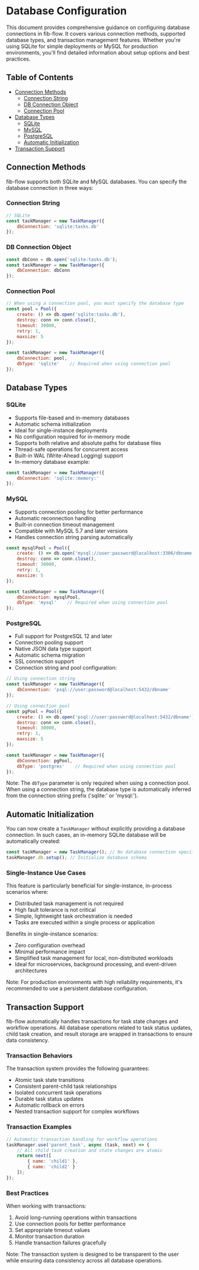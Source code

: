 # Database Configuration

This document provides comprehensive guidance on configuring database connections in fib-flow. It covers various connection methods, supported database types, and transaction management features. Whether you're using SQLite for simple deployments or MySQL for production environments, you'll find detailed information about setup options and best practices.

## Table of Contents
- [Connection Methods](#connection-methods)
  - [Connection String](#connection-string)
  - [DB Connection Object](#db-connection-object)
  - [Connection Pool](#connection-pool)
- [Database Types](#database-types)
  - [SQLite](#sqlite)
  - [MySQL](#mysql)
  - [PostgreSQL](#postgresql)
  - [Automatic Initialization](#automatic-initialization)
- [Transaction Support](#transaction-support)

## Connection Methods

fib-flow supports both SQLite and MySQL databases. You can specify the database connection in three ways:

### Connection String
```javascript
// SQLite
const taskManager = new TaskManager({
    dbConnection: 'sqlite:tasks.db'
});
```

### DB Connection Object
```javascript
const dbConn = db.open('sqlite:tasks.db');
const taskManager = new TaskManager({
    dbConnection: dbConn
});
```

### Connection Pool
```javascript
// When using a connection pool, you must specify the database type
const pool = Pool({
    create: () => db.open('sqlite:tasks.db'),
    destroy: conn => conn.close(),
    timeout: 30000,
    retry: 1,
    maxsize: 5
});

const taskManager = new TaskManager({
    dbConnection: pool,
    dbType: 'sqlite'    // Required when using connection pool
});
```

## Database Types

### SQLite
- Supports file-based and in-memory databases
- Automatic schema initialization
- Ideal for single-instance deployments
- No configuration required for in-memory mode
- Supports both relative and absolute paths for database files
- Thread-safe operations for concurrent access
- Built-in WAL (Write-Ahead Logging) support
- In-memory database example:
```javascript
const taskManager = new TaskManager({
    dbConnection: 'sqlite::memory:'
});
```

### MySQL
- Supports connection pooling for better performance
- Automatic reconnection handling
- Built-in connection timeout management
- Compatible with MySQL 5.7 and later versions
- Handles connection string parsing automatically
```javascript
const mysqlPool = Pool({
    create: () => db.open('mysql://user:password@localhost:3306/dbname'),
    destroy: conn => conn.close(),
    timeout: 30000,
    retry: 1,
    maxsize: 5
});

const taskManager = new TaskManager({
    dbConnection: mysqlPool,
    dbType: 'mysql'    // Required when using connection pool
});
```

### PostgreSQL
- Full support for PostgreSQL 12 and later
- Connection pooling support
- Native JSON data type support
- Automatic schema migration
- SSL connection support
- Connection string and pool configuration:
```javascript
// Using connection string
const taskManager = new TaskManager({
    dbConnection: 'psql://user:password@localhost:5432/dbname'
});

// Using connection pool
const pgPool = Pool({
    create: () => db.open('psql://user:password@localhost:5432/dbname'),
    destroy: conn => conn.close(),
    timeout: 30000,
    retry: 1,
    maxsize: 5
});

const taskManager = new TaskManager({
    dbConnection: pgPool,
    dbType: 'postgres'    // Required when using connection pool
});
```

Note: The `dbType` parameter is only required when using a connection pool. When using a connection string, the database type is automatically inferred from the connection string prefix ('sqlite:' or 'mysql:').

## Automatic Initialization

You can now create a `TaskManager` without explicitly providing a database connection. In such cases, an in-memory SQLite database will be automatically created:

```javascript
const taskManager = new TaskManager(); // No database connection specified
taskManager.db.setup(); // Initialize database schema
```

### Single-Instance Use Cases

This feature is particularly beneficial for single-instance, in-process scenarios where:
- Distributed task management is not required
- High fault tolerance is not critical
- Simple, lightweight task orchestration is needed
- Tasks are executed within a single process or application

Benefits in single-instance scenarios:
- Zero configuration overhead
- Minimal performance impact
- Simplified task management for local, non-distributed workloads
- Ideal for microservices, background processing, and event-driven architectures

Note: For production environments with high reliability requirements, it's recommended to use a persistent database configuration.

## Transaction Support

fib-flow automatically handles transactions for task state changes and workflow operations. All database operations related to task status updates, child task creation, and result storage are wrapped in transactions to ensure data consistency.

### Transaction Behaviors

The transaction system provides the following guarantees:

- Atomic task state transitions
- Consistent parent-child task relationships
- Isolated concurrent task operations
- Durable task status updates
- Automatic rollback on errors
- Nested transaction support for complex workflows

### Transaction Examples
```javascript
// Automatic transaction handling for workflow operations
taskManager.use('parent_task', async (task, next) => {
    // All child task creation and state changes are atomic
    return next([
        { name: 'child1' },
        { name: 'child2' }
    ]);
});
```

### Best Practices

When working with transactions:

1. Avoid long-running operations within transactions
2. Use connection pools for better performance
3. Set appropriate timeout values
4. Monitor transaction duration
5. Handle transaction failures gracefully

Note: The transaction system is designed to be transparent to the user while ensuring data consistency across all database operations.
